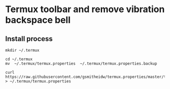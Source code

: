 
# Termux toolbar and remove vibration  backspace bell

## Install process

    mkdir ~/.termux

    cd ~/.termux
    mv  ~/.termux/termux.properties  ~/.termux/termux.properties.backup

    curl https://raw.githubusercontent.com/gsmitheidw/termux.properties/master/termux.properties > ~/.termux/termux.properties


